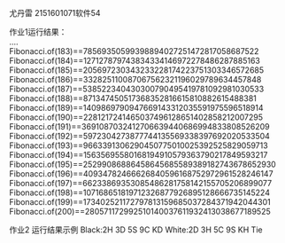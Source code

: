 ﻿尤丹雷 2151601071软件54  

作业1运行结果：  
....  
Fibonacci.of(183)==78569350599398894027251472817058687522
Fibonacci.of(184)==127127879743834334146972278486287885163
Fibonacci.of(185)==205697230343233228174223751303346572685
Fibonacci.of(186)==332825110087067562321196029789634457848
Fibonacci.of(187)==538522340430300790495419781092981030533
Fibonacci.of(188)==871347450517368352816615810882615488381
Fibonacci.of(189)==1409869790947669143312035591975596518914
Fibonacci.of(190)==2281217241465037496128651402858212007295
Fibonacci.of(191)==3691087032412706639440686994833808526209
Fibonacci.of(192)==5972304273877744135569338397692020533504
Fibonacci.of(193)==9663391306290450775010025392525829059713
Fibonacci.of(194)==15635695580168194910579363790217849593217
Fibonacci.of(195)==25299086886458645685589389182743678652930
Fibonacci.of(196)==40934782466626840596168752972961528246147
Fibonacci.of(197)==66233869353085486281758142155705206899077
Fibonacci.of(198)==107168651819712326877926895128666735145224
Fibonacci.of(199)==173402521172797813159685037284371942044301
Fibonacci.of(200)==280571172992510140037611932413038677189525

作业2 运行结果示例
Black:2H 3D 5S 9C KD
White:2D 3H 5C 9S KH
Tie